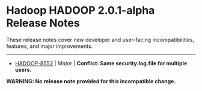 
<!---
# Licensed to the Apache Software Foundation (ASF) under one
# or more contributor license agreements.  See the NOTICE file
# distributed with this work for additional information
# regarding copyright ownership.  The ASF licenses this file
# to you under the Apache License, Version 2.0 (the
# "License"); you may not use this file except in compliance
# with the License.  You may obtain a copy of the License at
#
#     http://www.apache.org/licenses/LICENSE-2.0
#
# Unless required by applicable law or agreed to in writing, software
# distributed under the License is distributed on an "AS IS" BASIS,
# WITHOUT WARRANTIES OR CONDITIONS OF ANY KIND, either express or implied.
# See the License for the specific language governing permissions and
# limitations under the License.
-->
# Hadoop HADOOP 2.0.1-alpha Release Notes

These release notes cover new developer and user-facing incompatibilities, features, and major improvements.


---

* [HADOOP-8552](https://issues.apache.org/jira/browse/HADOOP-8552) | *Major* | **Conflict: Same security.log.file for multiple users.**

**WARNING: No release note provided for this incompatible change.**



